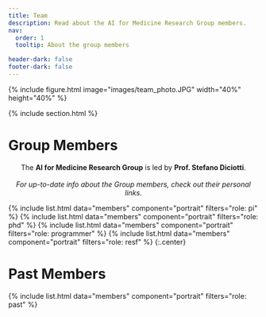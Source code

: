 ```yaml
---
title: Team
description: Read about the AI for Medicine Research Group members.
nav:
  order: 1
  tooltip: About the group members

header-dark: false
footer-dark: false
---
```


<!-- section dark -->
<!-- section background images/banner.jpg -->

{% include figure.html image="images/team_photo.JPG" width="40%" height="40%" %}

{% include section.html %}
# <i class="fas fa-users"></i>Group Members

<center>The <b>AI for Medicine Research Group</b> is led by <b>Prof. Stefano Diciotti</b>.<br><br>
<i>For up-to-date info about the Group members, check out their personal links.</i></center>



{%
  include list.html
  data="members"
  component="portrait"
  filters="role: pi"
%}
{%
  include list.html
  data="members"
  component="portrait"
  filters="role: phd"
%}
{%
  include list.html
  data="members"
  component="portrait"
  filters="role: programmer"
%}
{%
  include list.html
  data="members"
  component="portrait"
  filters="role: resf"
%}
{:.center}

# <i class="fas fa-users"></i>Past Members

{%
  include list.html
  data="members"
  component="portrait"
  filters="role: past"
%}

